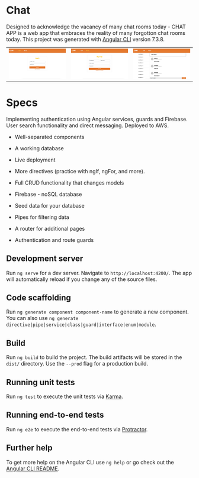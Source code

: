 # Chat

Designed to acknowledge the vacancy of many chat rooms today - CHAT APP is a web app that embraces the reality of many forgotton chat rooms today.
This project was generated with [Angular CLI](https://github.com/angular/angular-cli) version 7.3.8.

<table>
  <td><img src="/wireframe-images/mockup1.png" /></td>
  <td><img src="/wireframe-images/mockup2.png" /></td>  
   <td><img src="/wireframe-images/mockup3.png" /></td>  
</table>

# Specs

Implementing authentication using Angular services, guards and Firebase. User search functionality and direct messaging. Deployed to AWS.

* Well-separated components
* A working database
* Live deployment

* More directives (practice with ngIf, ngFor, and more).
* Full CRUD functionality that changes models
* Firebase - noSQL database
* Seed data for your database
* Pipes for filtering data
* A router for additional pages
* Authentication and route guards


## Development server

Run `ng serve` for a dev server. Navigate to `http://localhost:4200/`. The app will automatically reload if you change any of the source files.

## Code scaffolding

Run `ng generate component component-name` to generate a new component. You can also use `ng generate directive|pipe|service|class|guard|interface|enum|module`.

## Build

Run `ng build` to build the project. The build artifacts will be stored in the `dist/` directory. Use the `--prod` flag for a production build.

## Running unit tests

Run `ng test` to execute the unit tests via [Karma](https://karma-runner.github.io).

## Running end-to-end tests

Run `ng e2e` to execute the end-to-end tests via [Protractor](http://www.protractortest.org/).

## Further help

To get more help on the Angular CLI use `ng help` or go check out the [Angular CLI README](https://github.com/angular/angular-cli/blob/master/README.md).
